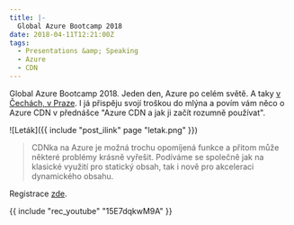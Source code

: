 ```yaml
---
title: |-
  Global Azure Bootcamp 2018
date: 2018-04-11T12:21:00Z
tags:
  - Presentations &amp; Speaking
  - Azure
  - CDN
---
```

Global Azure Bootcamp 2018. Jeden den, Azure po celém světě. A taky [v Čechách, v Praze][1]. I já přispěju svojí troškou do mlýna a povím vám něco o Azure CDN v přednášce "Azure CDN a jak ji začít rozumně používat".

<!-- excerpt -->

![Leták]({{ include "post_ilink" page "letak.png" }}) 

> CDNka na Azure je možná trochu opomíjená funkce a přitom může některé problémy krásně vyřešit. Podíváme se společně jak na klasické využití pro statický obsah, tak i nově pro akceleraci dynamického obsahu.

Registrace [zde][2].

{{ include "rec_youtube" "15E7dqkwM9A" }}

[1]: http://www.azurebootcamp.cz/
[2]: https://www.geekcore.cz/events/6107